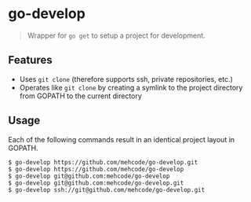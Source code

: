 # go-develop
> Wrapper for `go get` to setup a project for development.

## Features
 - Uses `git clone` (therefore supports ssh, private repositories, etc.)
 - Operates like `git clone` by creating a symlink to the project directory from GOPATH to the current directory

## Usage
Each of the following commands result in an identical project layout in GOPATH.

```
$ go-develop https://github.com/mehcode/go-develop.git
$ go-develop https://github.com/mehcode/go-develop
$ go-develop git@github.com:mehcode/go-develop
$ go-develop git@github.com:mehcode/go-develop.git
$ go-develop ssh://git@github.com/mehcode/go-develop.git
```
